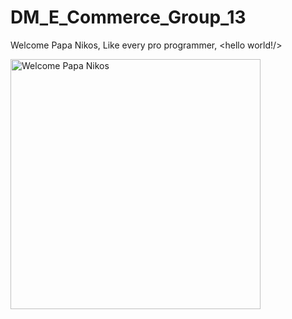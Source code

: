 # DM_E_Commerce_Group_13
Welcome Papa Nikos, Like every pro programmer, <hello world!/>

<img src="https://raw.githubusercontent.com/Anand7Choudhary/blog/master/image/DALL%C2%B7E%202024-02-29%2015.52.25%20-%20Transform%20the%20scene_%20The%20programmer%20is%20now%20depicted%20as%20a%20king%2C%20complete%20with%20a%20regal%20crown%20and%20a%20majestic%20robe%2C%20sitting%20on%20a%20throne%20made%20of%20computer%20p.webp" width="400" alt="Welcome Papa Nikos">

